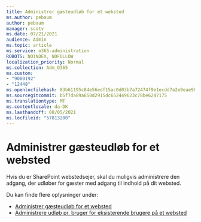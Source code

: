 ```yaml
---
title: Administrer gæsteudløb for et websted
ms.author: pebaum
author: pebaum
manager: scotv
ms.date: 07/21/2021
audience: Admin
ms.topic: article
ms.service: o365-administration
ROBOTS: NOINDEX, NOFOLLOW
localization_priority: Normal
ms.collection: Adm_O365
ms.custom:
- "9000192"
- "12448"
ms.openlocfilehash: 83b61195c84e56edf15ac0d03b7a72474f9e1ecdd7a2e9eae98bab59c16f1b02
ms.sourcegitcommit: b5f7da89a650d2915dc652449623c78be6247175
ms.translationtype: MT
ms.contentlocale: da-DK
ms.lasthandoff: 08/05/2021
ms.locfileid: "57813200"
---
```

# <a name="manage-guest-expiration-for-a-site"></a>Administrer gæsteudløb for et websted

Hvis du er SharePoint webstedsejer, skal du muligvis administrere den adgang, der udløber for gæster med adgang til indhold på dit websted.

Du kan finde flere oplysninger under:

- [Administrer gæsteudløb for et websted](https://support.microsoft.com/office/manage-guest-expiration-for-a-site-25bee24f-42ad-4ee8-8402-4186eed74dea)
- [Administrere udløb pr. bruger for eksisterende brugere på et websted](/sharepoint/dev/solution-guidance/manage-user-sharing-expiration)